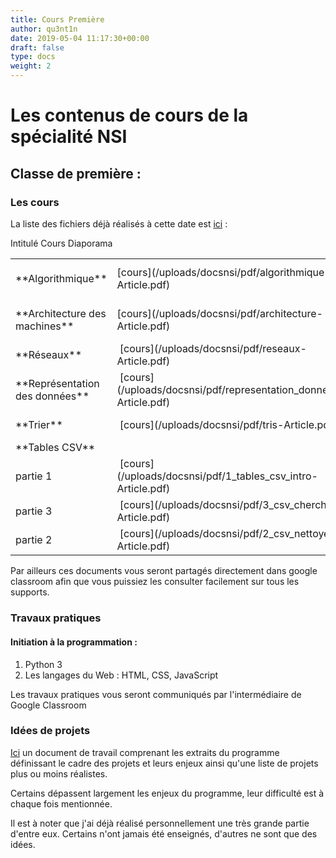 ```yaml
---
title: Cours Première
author: qu3nt1n
date: 2019-05-04 11:17:30+00:00
draft: false
type: docs
weight: 2
---
```


# Les contenus de cours de la spécialité NSI




## Classe de première :




### Les cours


La liste des fichiers déjà réalisés à cette date est [ici](/uploads/docsnsi/pdf/) :
<table >
<tbody >
<tr >
Intitulé
Cours
Diaporama
</tr>
<tr >

<td >**Algorithmique**
</td>

<td >[cours](/uploads/docsnsi/pdf/algorithmique-Article.pdf)
</td>

<td >[diaporama](/uploads/docsnsi/pdf/algorithmique-Beamer.pdf)
</td>
</tr>
<tr >

<td >**Architecture des machines**
</td>

<td >[cours](/uploads/docsnsi/pdf/architecture-Article.pdf)
</td>

<td >[diaporama](/uploads/docsnsi/pdf/architecture-Beamer.pdf)
</td>
</tr>
<tr >

<td >**Réseaux**
</td>

<td > [cours](/uploads/docsnsi/pdf/reseaux-Article.pdf)
</td>

<td >[diaporama](/uploads/docsnsi/pdf/reseaux-Beamer.pdf)
</td>
</tr>
<tr >

<td >**Représentation des données**
</td>

<td > [cours](/uploads/docsnsi/pdf/representation_donnees-Article.pdf)
</td>

<td >[diaporama](/uploads/docsnsi/pdf/representation_donnees-Beamer.pdf)
</td>
</tr>
<tr >

<td >**Trier**
</td>

<td > [cours](/uploads/docsnsi/pdf/tris-Article.pdf)
</td>

<td >[diaporama](/uploads/docsnsi/pdf/tris-Beamer.pdf)
</td>
</tr>
<tr >

<td >**Tables CSV**
</td>

<td >
</td>

<td >
</td>
</tr>
<tr >

<td >partie 1
</td>

<td > [cours](/uploads/docsnsi/pdf/1_tables_csv_intro-Article.pdf)
</td>

<td >
</td>
</tr>
<tr >

<td >partie 3
</td>

<td > [cours](/uploads/docsnsi/pdf/3_csv_chercher-Article.pdf)
</td>

<td >
</td>
</tr>
<tr >

<td >partie 2
</td>

<td > [cours](/uploads/docsnsi/pdf/2_csv_nettoyer-Article.pdf)
</td>

<td >
</td>
</tr>
</tbody>
</table>
Par ailleurs ces documents vous seront partagés directement dans google classroom afin que vous puissiez les consulter facilement sur tous les supports.


### Travaux pratiques




#### Initiation à la programmation :






1. Python 3
2. Les langages du Web : HTML, CSS, JavaScript




Les travaux pratiques vous seront communiqués par l'intermédiaire de Google Classroom


### Idées de projets


[Ici](/uploads/docsnsi/pdf/liste_projets.pdf) un document de travail comprenant les extraits du programme définissant le cadre des projets et leurs enjeux ainsi qu'une liste de projets plus ou moins réalistes.

Certains dépassent largement les enjeux du programme, leur difficulté est à chaque fois mentionnée.

Il est à noter que j'ai déjà réalisé personnellement une très grande partie d'entre eux. Certains n'ont jamais été enseignés, d'autres ne sont que des idées.
